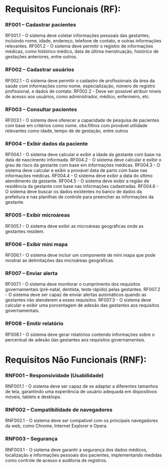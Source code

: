 <head><h1>Requisitos Funcionais (RF):</h1></head>

<h3>RF001 – Cadastrar pacientes</h3>
RF001.1 - O sistema deve coletar informações pessoais das gestantes, incluindo nome, idade, endereço, telefone de contato, e outras informações relevantes.
RF001.2 - O sistema deve permitir o registro de informações médicas, como histórico médico, data de última menstruação, histórico de gestações anteriores, entre outros.

<h3>RF002 – Cadastrar usuários</h3>
RF002.1 - O sistema deve permitir o cadastro de profissionais da área da saúde com informações como nome, especialização, número de registro profissional, e dados de contato.
RF002.2 - Deve ser possível atribuir níveis de acesso aos usuários, como administrador, médico, enfermeiro, etc.

<h3>RF003 – Consultar pacientes</h3>
RF003.1 - O sistema deve oferecer a capacidade de pesquisa de pacientes com base em critérios como nome.
obs:filtros com provável utilidade relevantes como idade, tempo de de gestação, entre outros

<h3>RF004 – Exibir dados da paciente</h3>
RF004.1 - O sistema deve calcular e exibir a idade da gestante com base na data de nascimento informada.
RF004.2 - O sistema deve calcular e exibir o grau de risco da gestante com base em informações médicas.
RF004.3 - O sistema deve calcular e exibir a provável data de parto com base nas informações médicas.
RF004.4 - O sistema deve exibir a data do último atendimento da gestante.
RF004.5 - O sistema deve exibir a região de residência da gestante com base nas informações cadastradas.
RF004.6 - O sistema deve buscar os dados existentes no banco de dados da prefeitura e nas planilhas de controle para preencher as informações da gestante.

<h3>RF005 – Exibir microáreas</h3>
RF005.1 - O sistema deve exibir as microáreas geográficas onde as gestantes residem.

<h3>RF006 – Exibir mini mapa</h3>
RF006.1 - O sistema deve incluir um componente de mini mapa que pode mostrar as delimitações das microáreas geográficas.

<h3>RF007 – Enviar alerta</h3>
RF007.1 - O sistema deve monitorar o cumprimento dos requisitos governamentais (pré-natal, dentista, teste rápido) pelas gestantes.
RF007.2 - O sistema deve ser capaz de enviar alertas automáticos quando as gestantes não atenderem a esses requisitos.
RF007.3 - O sistema deve calcular e exibir uma porcentagem de adesão das gestantes aos requisitos governamentais.

<h3>RF008 – Emitir relatório</h3>
RF008.1 - O sistema deve gerar relatórios contendo informações sobre o percentual de adesão das gestantes aos requisitos governamentais.

<head><h1>Requisitos Não Funcionais (RNF):</h1></head>

<h3>RNF001 – Responsividade (Usabilidade)</h3>
RNF001.1 - O sistema deve ser capaz de se adaptar a diferentes tamanhos de tela, garantindo uma experiência de usuário adequada em dispositivos móveis, tablets e desktops.

<h3>RNF002 – Compatibilidade de navegadores</h3>
RNF002.1 - O sistema deve ser compatível com os principais navegadores da web, como Chrome, Internet Explorer e Opera.

<h3>RNF003 – Segurança</h3>
RNF003.1 - O sistema deve garantir a segurança dos dados médicos, localização e informações pessoais dos pacientes, implementando medidas como controle de acesso e auditoria de registros.
